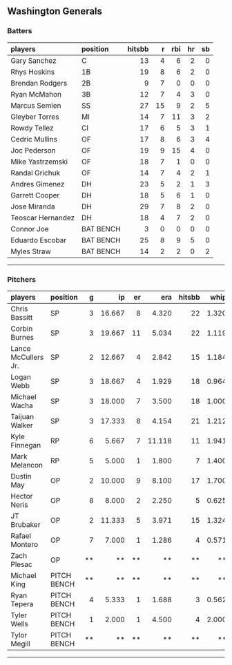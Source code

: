 ## Washington Generals

### Batters

 
|players           |position  | hitsbb|  r| rbi| hr| sb| 
|:-----------------|:---------|------:|--:|---:|--:|--:| 
|Gary Sanchez      |C         |     13|  4|   6|  2|  0| 
|Rhys Hoskins      |1B        |     19|  8|   6|  2|  0| 
|Brendan Rodgers   |2B        |      9|  7|   0|  0|  0| 
|Ryan McMahon      |3B        |     12|  7|   4|  3|  0| 
|Marcus Semien     |SS        |     27| 15|   9|  2|  5| 
|Gleyber Torres    |MI        |     14|  7|  11|  3|  2| 
|Rowdy Tellez      |CI        |     17|  6|   5|  3|  1| 
|Cedric Mullins    |OF        |     17|  8|   6|  3|  4| 
|Joc Pederson      |OF        |     19|  9|  15|  4|  0| 
|Mike Yastrzemski  |OF        |     18|  7|   1|  0|  0| 
|Randal Grichuk    |OF        |     14|  7|   4|  2|  1| 
|Andres Gimenez    |DH        |     23|  5|   2|  1|  3| 
|Garrett Cooper    |DH        |     18|  5|   6|  1|  0| 
|Jose Miranda      |DH        |     29|  7|   8|  2|  0| 
|Teoscar Hernandez |DH        |     18|  4|   7|  2|  0| 
|Connor Joe        |BAT BENCH |      3|  0|   0|  0|  0| 
|Eduardo Escobar   |BAT BENCH |     25|  8|   9|  5|  0| 
|Myles Straw       |BAT BENCH |     14|  2|   2|  0|  2| 


* * *

### Pitchers

 
|players             |position    |  g|     ip| er|    era| hitsbb|  whip| so|  w| sv| 
|:-------------------|:-----------|--:|------:|--:|------:|------:|-----:|--:|--:|--:| 
|Chris Bassitt       |SP          |  3| 16.667|  8|  4.320|     22| 1.320| 16|  2|  0| 
|Corbin Burnes       |SP          |  3| 19.667| 11|  5.034|     22| 1.119| 24|  1|  0| 
|Lance McCullers Jr. |SP          |  2| 12.667|  4|  2.842|     15| 1.184| 13|  2|  0| 
|Logan Webb          |SP          |  3| 18.667|  4|  1.929|     18| 0.964| 19|  2|  0| 
|Michael Wacha       |SP          |  3| 18.000|  7|  3.500|     18| 1.000| 19|  2|  0| 
|Taijuan Walker      |SP          |  3| 17.333|  8|  4.154|     21| 1.212| 18|  1|  0| 
|Kyle Finnegan       |RP          |  6|  5.667|  7| 11.118|     11| 1.941|  6|  0|  1| 
|Mark Melancon       |RP          |  5|  5.000|  1|  1.800|      7| 1.400|  4|  0|  0| 
|Dustin May          |OP          |  2| 10.000|  9|  8.100|     17| 1.700|  8|  0|  0| 
|Hector Neris        |OP          |  8|  8.000|  2|  2.250|      5| 0.625| 13|  1|  1| 
|JT Brubaker         |OP          |  2| 11.333|  5|  3.971|     15| 1.324|  8|  0|  0| 
|Rafael Montero      |OP          |  7|  7.000|  1|  1.286|      4| 0.571|  7|  0|  4| 
|Zach Plesac         |OP          | **|     **| **|     **|     **|    **| **| **| **| 
|Michael King        |PITCH BENCH | **|     **| **|     **|     **|    **| **| **| **| 
|Ryan Tepera         |PITCH BENCH |  4|  5.333|  1|  1.688|      3| 0.562|  5|  2|  0| 
|Tyler Wells         |PITCH BENCH |  1|  2.000|  1|  4.500|      4| 2.000|  1|  0|  0| 
|Tylor Megill        |PITCH BENCH | **|     **| **|     **|     **|    **| **| **| **| 


* * *



